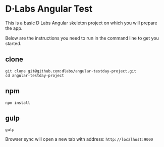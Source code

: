 # D·Labs Angular Test

This is a basic D·Labs Angular skeleton project on which you will prepare the app.

Below are the instructions you need to run in the command line to get you started.

## clone
```shell
git clone git@github.com:dlabs/angular-testday-project.git
cd angular-testday-project
```

## npm
```shell
npm install
```

## gulp
```shell
gulp
```

Browser sync will open a new tab with address: `http://localhost:9000`
